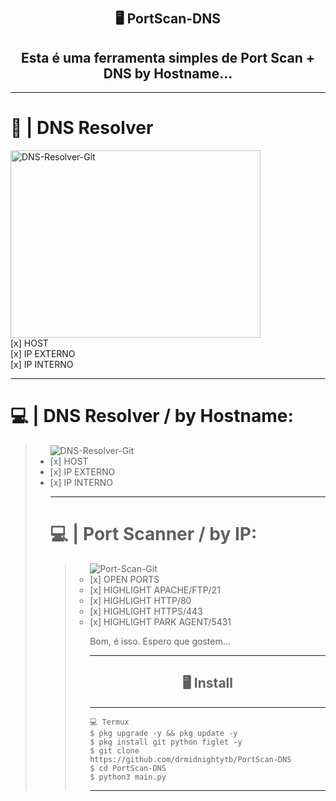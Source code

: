 # <h2 align="center">🖥 PortScan-DNS</h2>

<h2 align="center"> Esta é uma ferramenta simples de Port Scan + DNS by Hostname...</h2>


<hr>

<h1>🐊 | DNS Resolver</h1>
      <p>
    <img src="https://i.ibb.co/w4TWK3w/DNS-Resolver-Git.png" alt="DNS-Resolver-Git" width="400" height="300" aling="left">
          <br>
         [x] HOST <br>
         [x] IP EXTERNO <br>
         [x] IP INTERNO <br>
      </p>











<hr>

<h1>💻 | DNS Resolver / by Hostname:</h1>
<blockquote>
  <ul>
    <img src="https://i.ibb.co/w4TWK3w/DNS-Resolver-Git.png" alt="DNS-Resolver-Git" border="0" aling="left">
    <li> [x] HOST </li>
    <li> [x] IP EXTERNO </li>
    <li> [x] IP INTERNO </li>


<hr>

<h1>💻 | Port Scanner / by IP:</h1>
<blockquote>
  <ul>
    <img src="https://i.ibb.co/QkbWFH8/Port-Scan-Git.png" alt="Port-Scan-Git" border="0">
    <li> [x] OPEN PORTS </li>
    <li> [x] HIGHLIGHT APACHE/FTP/21 </li>
    <li> [x] HIGHLIGHT HTTP/80 </li>
    <li> [x] HIGHLIGHT HTTPS/443 </li>
    <li> [x] HIGHLIGHT PARK AGENT/5431 </li>

Bom, é isso. Espero que gostem...

---------------------------------------------------------------------------

<h2 align="center">🖥 Install</h2>

---------------------------------------------------------------------------

```
💻 Termux
$ pkg upgrade -y && pkg update -y
$ pkg install git python figlet -y
$ git clone https://github.com/drmidnightytb/PortScan-DNS
$ cd PortScan-DNS
$ python3 main.py
```

---------------------------------------------------------------------------

